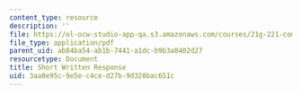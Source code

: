 ```yaml
---
content_type: resource
description: ''
file: https://ol-ocw-studio-app-qa.s3.amazonaws.com/courses/21g-221-communicating-in-american-culture-s-spring-2019/3aa0e95c9e5ec4ced27b9d320bac651c_MIT21G_221S19_swr.pdf
file_type: application/pdf
parent_uid: ab84ba54-ab1b-7441-a1dc-b9b3a8402d27
resourcetype: Document
title: Short Written Response
uid: 3aa0e95c-9e5e-c4ce-d27b-9d320bac651c
---
```

